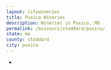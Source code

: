 ```yaml
---
layout: citywineries
title: Puxico Wineries
description: Wineries in Puxico, MO
permalink: /missouri/stoddard/puxico/
state: mo
county: stoddard
city: puxico
---
```

-
